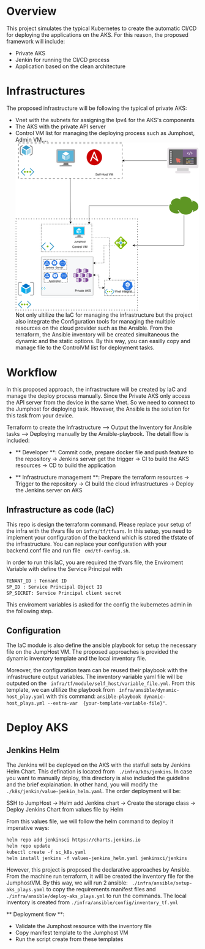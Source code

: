 # Overview
This project simulates the typical Kubernetes to create the automatic CI/CD for deploying the applications on the AKS. For this reason, the proposed framework will include:
- Private AKS
- Jenkin for running the CI/CD process
- Application based on the clean architecture
# Infrastructures
The proposed infrastructure will be following the typical of private AKS:
- Vnet with the subnets for assigning the Ipv4 for the AKS's components
- The AKS with the private API server
- Control VM list for managing the deploying process such as Jumphost, Admin VM,...
![Private AKS Infrastructure](./images/Jenkins_Infra.svg)
Not only ultilize the IaC for managing the infrastructure but the project also integrate the Configuration tools for managing the multiple resources on the cloud provider such as the Ansible. From the terraform, the Ansible inventory will be created simultaneous the dynamic and the static options. By this way, you can easilly copy and manage file to the ControlVM list for deployment tasks.
# Workflow
In this proposed approach, the infrastructure will be created by IaC and manage the deploy process manually. Since the Private AKS only access the API server from the device in the same Vnet. So we need to connect to the Jumphost for deploying task. However, the Ansible is the solution for this task from your device.

Terraform to create the Infrastructure --> Output the Inventory for Ansible tasks --> Deploying manually by the Ansible-playbook. The detail flow is included:

- ** Developer **: Commit code, prepare docker file and push feature to the repository -> Jenkins server get the trigger -> CI to build the AKS resources -> CD to build the application

- ** Infrastructure management **: Prepare the terraform resources -> Trigger to the repository -> CI build the cloud infrastructures -> Deploy the Jenkins server on AKS 
## Infrastructure as code (IaC) 
This repo is design the terraform command. Please replace your setup of the infra with the tfvars file on ``` infra/tf/tfvars ```. In this setup, you need to implement your configuration of the backend which is stored the tfstate of the infrastructure. You can replace your configuration with your backend.conf file and run file ``` cmd/tf-config.sh```.

In order to run this IaC, you are required the tfvars file, the Enviroment Variable with define the Service Principal with 
```  
TENANT_ID : Tennant ID
SP_ID : Service Principal Object ID 
SP_SECRET: Service Principal client secret
```
This enviroment variables is asked for the config the kubernetes admin in the following step.

## Configuration
The IaC module is also define the ansible playbook for setup the necessary file on the JumpHost VM. The proposed approaches is provided the dynamic inventory template and the local inventory file. 

Moreover, the configuration team can be reused their playbook with the infrastructure output variables. The inventory variable yaml file will be outputed on the ``` infra/tf/module/self_host/variable_file.yml```. From this template, we can ultilize the playbook from ``` infra/ansible/dynamic-host_play.yaml``` with this command: ``` ansible-playbook dynamic-host_plays.yml --extra-var  {your-template-variable-file}" ```.
# Deploy AKS
## Jenkins Helm
The Jenkins will be deployed on the AKS with the statfull sets by Jenkins Helm Chart. This defination is located from ``` ./infra/k8s/jenkins```. In case you want to manually deploy, this directory is also included the guideline and the brief explaination. In other hand, you will modify the ``` ./k8s/jenkin/value-jenkin_helm.yaml```. The order deployment will be:

SSH to JumpHost -> Helm add Jenkins chart -> Create the storage class -> Deploy Jenkins Chart from values file by Helm

From this values file, we will follow the helm command to deploy it imperative ways: 
```
helm repo add jenkinsci https://charts.jenkins.io
helm repo update
kubectl create -f sc_k8s.yaml
helm install jenkins -f values-jenkins_helm.yaml jenkinsci/jenkins
```
However, this project is proposed the declarative approaches by Ansible. From the machine run terraform, it will be created the inventory file for the JumphostVM. By this way, we will run 2 ansible: ``` ./infra/ansible/setup-aks_plays.yaml``` to copy the requirements manifest files and ``` ./infra/ansible/deploy-aks_plays.yml ``` to run the commands. The local inventory is created from ``` ./infra/ansible/config/inventory_tf.yml ```

** Deployment flow **: 

- Validate the Jumphost resource with the inventory file 
- Copy manifest template to the Jumphost VM 
- Run the script create from these templates